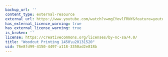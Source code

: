 ```yaml
---
backup_url: ''
content_type: external-resource
external_url: https://www.youtube.com/watch?v=mgCYovlFRNY&feature=youtu.be
has_external_licence_warning: true
has_external_license_warning: true
is_broken: ''
license: https://creativecommons.org/licenses/by-nc-sa/4.0/
title: "Woodcut Printing 1450\u20131520"
uid: 76e8fd99-4150-4497-a118-3350ad2e818b
---
```

